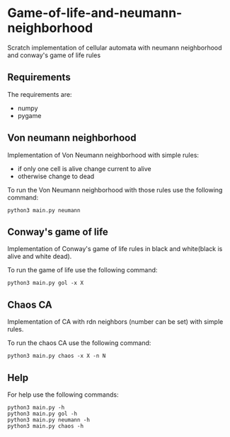# Game-of-life-and-neumann-neighborhood
Scratch implementation of cellular automata with neumann neighborhood and conway's game of life rules

## Requirements

The requirements are:
- numpy
- pygame

## Von neumann neighborhood

Implementation of Von Neumann neighborhood with simple rules:
- if only one cell is alive change current to alive
- otherwise change to dead

To run the Von Neumann neighborhood with those rules use the following command:
```
python3 main.py neumann
```

## Conway's game of life

Implementation of Conway's game of life rules in black and white(black is alive and white dead).

To run the game of life use the following command:
```
python3 main.py gol -x X
```

## Chaos CA

Implementation of CA with rdn neighbors (number can be set) with simple rules.

To run the chaos CA use the following command:
```
python3 main.py chaos -x X -n N
```

## Help

For help use the following commands:
```
python3 main.py -h
python3 main.py gol -h
python3 main.py neumann -h
python3 main.py chaos -h
```
